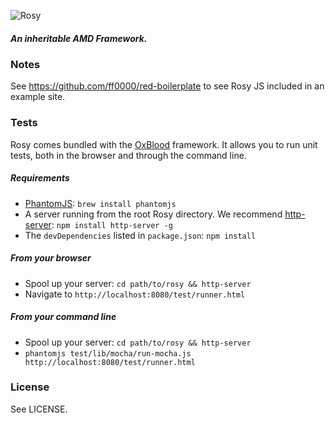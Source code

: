 ![Rosy](http://ff0000.github.com/rosy/rosy.png)
##### An inheritable AMD Framework.

### Notes

See https://github.com/ff0000/red-boilerplate to see Rosy JS included in an example site.

### Tests

Rosy comes bundled with the [OxBlood](http://en.wiktionary.org/wiki/oxblood) framework. It allows you to run unit tests, both in the browser and through the command line.

##### Requirements

- [PhantomJS](http://phantomjs.org): `brew install phantomjs`
- A server running from the root Rosy directory. We recommend [http-server](https://github.com/nodeapps/http-server): `npm install http-server -g`
- The `devDependencies` listed in `package.json`: `npm install`

##### From your browser

- Spool up your server: `cd path/to/rosy && http-server`
- Navigate to `http://localhost:8080/test/runner.html`

##### From your command line

- Spool up your server: `cd path/to/rosy && http-server`
- `phantomjs test/lib/mocha/run-mocha.js http://localhost:8080/test/runner.html`

### License

See LICENSE.
